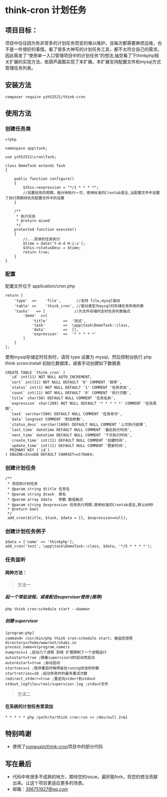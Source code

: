 # think-cron 计划任务
## 项目目标：
项目中往往因为有非常多的计划任务而变的难以维护。且每次都需要麻烦运维，也不是一件很好的事情。看了很多大神写的计划任务工具，都不太符合自己的需求。因此萌发了“使用单一入口管理项目中的计划任务”的想法,抽空看了下thinkphp相关扩展的实现方法，依葫芦画瓢实现了本扩展。本扩展支持配置文件和mysql方式管理任务列表。

## 安装方法
```
composer require yzh52521/think-cron
```

## 使用方法

### 创建任务类

```
<?php

namespace app\task;

use yzh52521\cron\Task;

class DemoTask extends Task
{

    public function configure()
    {
        $this->expression = "*/1 * * * *"; 
        //设置任务的周期，每分钟执行一次，使用标准的Crontab语法,当配置文件中设置了执行周期将优先配置文件中的设置
    }

    /**
     * 执行任务
     * @return mixed
     */
    protected function execute()
    {
        //...具体的任务执行
        $time = date('Y-m-d H:i:s');
        $this->statusDesc = $time;
        return true;
    }
}

```

### 配置
配置文件位于 application/cron.php


```
return [
    'type'  =>    'file',       //支持 file,mysql驱动
    'table' =>    'think_cron', //驱动类型为mysql时存储任务所用的表
    'tasks'   => [             //为文件存储时定时任务列表格式
        'demo'  =>[
            'title'       =>  '测试',
            'task'        =>  \app\task\DemoTask::class,
            'data'        =>  [],
            'expression'  =>  '* * * * *'
        ]
    ]
];
```
使用mysql存储定时任务时，请将 type 设置为 mysql，然后控制台执行 php think xcron:install 初始化数据库，或者手动创建如下数据表
```
CREATE TABLE `think_cron` (
  `id` int(11) NOT NULL AUTO_INCREMENT,
  `sort` int(11) NOT NULL DEFAULT '0' COMMENT '排序',
  `status` int(1) NOT NULL DEFAULT '1' COMMENT '任务状态',
  `count` int(11) NOT NULL DEFAULT '0' COMMENT '执行次数',
  `title` char(50) DEFAULT NULL COMMENT '任务名称',
  `expression` char(200) NOT NULL DEFAULT '* * * * *' COMMENT '任务周期',
  `task` varchar(500) DEFAULT NULL COMMENT '任务命令',
  `data` longtext COMMENT '附加参数',
  `status_desc` varchar(1000) DEFAULT NULL COMMENT '上次执行结果',
  `last_time` datetime DEFAULT NULL COMMENT '最后执行时间',
  `next_time` datetime DEFAULT NULL COMMENT '下次执行时间',
  `create_time` int(11) DEFAULT NULL COMMENT '创建时间',
  `update_time` int(11) DEFAULT NULL COMMENT '更新时间',
  PRIMARY KEY (`id`)
) ENGINE=InnoDB DEFAULT CHARSET=utf8mb4;
```
### 创建计划任务
```
/**
 * 添加到计划任务
 * @param string $title 任务名
 * @param string $task  类名
 * @param array $data   参数 数组格式
 * @param string $expression 任务执行周期,使用标准的Crontab语法,默认60秒
 * @return bool
 */
 add_cron($title, $task, $data = [], $expression=null);
```
### 创建计划任务例子
```
$data = ['name' => 'thinkphp'];
add_cron('test', \app\task\DemoTask::class, $data, '*/5 * * * *');
```

### 任务监听

#### 两种方法：

> 方法一 

##### 起一个常驻进程，或者配合supervisor使用 (推荐)
~~~
php think cron:schedule start --daemon
~~~

##### 创建 supervisor 
```
[program:php]
command= /usr/bin/php think cron:schedule start; 被监控进程
directory=/home/wwwroot/shabi.in
process_name=%(program_name)s
numprocs=1 ;启动几个进程 别改 扩展限制了一个进程运行
autostart=true ;随着supervisord的启动而启动
autorestart=true ;自动启动
startsecs=1 ;程序重启时候停留在runing状态的秒数
startretries=10 ;启动失败时的最多重试次数
redirect_stderr=true ;重定向stderr到stdout
stdout_logfile=/root/supervisor.log ;stdout文件
```

> 方法二

#### 在系统的计划任务里添加
~~~
* * * * * php /path/to/think cron:run >> /dev/null 2>&1
~~~

## 特别鸣谢
- 使用了[yunwuxin/think-cron](https://packagist.org/packages/yunwuxin/think-cron/ "创建自定义指令")项目中的部分代码

## 写在最后
- 代码中有很多不成熟的地方，期待您的issue。最好能fork，将您的想法贡献出来。让这个项目更适应更多的场景。
- 邮箱：396751927@qq.com
